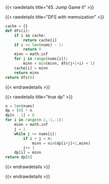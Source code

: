 {{< rawdetails title="45. Jump Game II" >}}


{{< rawdetails title="DFS with memoization" >}}
```python
cache = {}
def dfs(i):
    if i in cache:
        return cache[i]
    if i >= len(nums) - 1:
        return 0
    minn = math.inf
    for j in range(nums[i]):
        minn = min(minn, dfs(j+1+i) + 1)
    cache[i] = minn
    return minn
return dfs(0)
```
{{< endrawdetails >}}


{{< rawdetails title="true dp" >}}
```python
n = len(nums)
dp = [0] * n
dp[n - 1] = 0
for i in range(n-2,-1,-1):
    minn = math.inf
    j = 1
    while j <= nums[i]:
        if i + j < n:
            minn = min(dp[i+j]+1,minn)
        j+= 1
    dp[i] = minn
return dp[0]
```
{{< endrawdetails >}}



{{< endrawdetails >}}
